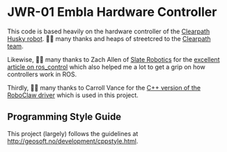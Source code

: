 # JWR-01 Embla Hardware Controller

This code is based heavily on the hardware controller of the [Clearpath Husky robot](https://github.com/husky/husky). 🙇‍♂️ many thanks and heaps of streetcred to the [Clearpath team](https://www.clearpathrobotics.com/husky-unmanned-ground-vehicle-robot/).

Likewise, 🙇‍♂️ many thanks to Zach Allen of [Slate Robotics](https://slaterobots.com/) for the [excellent article on ros_control](https://slaterobots.com/blog/5abd8a1ed4442a651de5cb5b/how-to-implement-ros_control-on-a-custom-robot) which also helped me a lot to get a grip on how controllers work in ROS.

Thirdly, 🙇‍♂️ many thanks to Carroll Vance for the [C++ version of the RoboClaw driver](https://github.com/csvance/roboclaw) which is used in this project.

## Programming Style Guide

This project (largely) follows the guidelines at http://geosoft.no/development/cppstyle.html.

